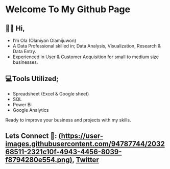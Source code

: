# Welcome To My Github Page

## 👋🏾 Hi,
- I’m Ola (Olaniyan Olamijuwon)
- A Data Professional skilled in; Data Analysis, Visualization, Research & Data Entry.
- Experienced in User & Customer Acquisition for small to medium size businesses.

## 💻Tools Utilized;
- Spreadsheet (Excel & Google sheet)
- SQL
- Power Bi
- Google Analytics

Ready to  improve your business and projects with my skills.

## Lets Connect 📩: [(https://user-images.githubusercontent.com/94787744/203268511-2321c10f-4943-4456-8039-f8794280e554.png)](http://linkedin.com/in/olamijuwon-olaniyan), [Twitter](https://twitter.com/ola_olamijuwon)

<!---
Ola-Olamijuwon/Ola-Olamijuwon is a ✨ special ✨ repository because its `README.md` (this file) appears on your GitHub profile.
You can click the Preview link to take a look at your changes.
--->
